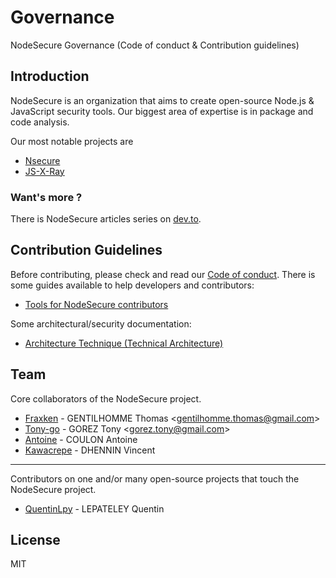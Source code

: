 # Governance
NodeSecure Governance (Code of conduct &amp; Contribution guidelines)

## Introduction
NodeSecure is an organization that aims to create open-source Node.js & JavaScript security tools. Our biggest area of expertise is in package and code analysis.

Our most notable projects are
- [Nsecure](https://github.com/ES-Community/nsecure)
- [JS-X-Ray](https://github.com/NodeSecure/js-x-ray)

### Want's more ?

There is NodeSecure articles series on [dev.to](https://dev.to/fraxken/nodesecure-the-future-1f9c).

## Contribution Guidelines
Before contributing, please check and read our [Code of conduct](./COC_POLICY.md). There is some guides available to help developers and contributors:

- [Tools for NodeSecure contributors](./docs/tooling.md)

Some architectural/security documentation:

- [Architecture Technique (Technical Architecture)](https://docs.google.com/document/d/1853Uwup9mityAYqAOnen1KSqSA6hlBgpKU0u0ygGY4Y)
## Team

Core collaborators of the NodeSecure project.

- [Fraxken](https://github.com/fraxken) - GENTILHOMME Thomas &lt;gentilhomme.thomas@gmail.com&gt;
- [Tony-go](https://github.com/tony-go) - GOREZ Tony &lt;gorez.tony@gmail.com&gt;
- [Antoine](https://github.com/antoine-coulon) - COULON Antoine
- [Kawacrepe](https://github.com/Kawacrepe) - DHENNIN Vincent

--- 

Contributors on one and/or many open-source projects that touch the NodeSecure project.

- [QuentinLpy](https://github.com/QuentinLpy) - LEPATELEY Quentin

## License
MIT